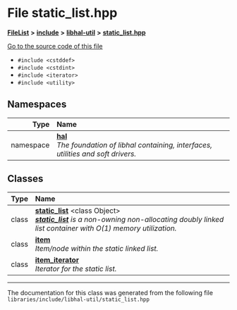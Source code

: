 

# File static\_list.hpp



[**FileList**](files.md) **>** [**include**](dir_cba0faac6e93618a6e2539705915bd70.md) **>** [**libhal-util**](dir_5e94bd3e75b6b11eff60149e0bc5664b.md) **>** [**static\_list.hpp**](static__list_8hpp.md)

[Go to the source code of this file](static__list_8hpp_source.md)



* `#include <cstddef>`
* `#include <cstdint>`
* `#include <iterator>`
* `#include <utility>`













## Namespaces

| Type | Name |
| ---: | :--- |
| namespace | [**hal**](namespacehal.md) <br>_The foundation of libhal containing, interfaces, utilities and soft drivers._  |


## Classes

| Type | Name |
| ---: | :--- |
| class | [**static\_list**](classhal_1_1static__list.md) &lt;class Object&gt;<br>[_**static\_list**_](classhal_1_1static__list.md) _is a non-owning non-allocating doubly linked list container with O(1) memory utilization._ |
| class | [**item**](classhal_1_1static__list_1_1item.md) <br>_Item/node within the static linked list._  |
| class | [**item\_iterator**](classhal_1_1static__list_1_1item__iterator.md) <br>_Iterator for the static list._  |



















































------------------------------
The documentation for this class was generated from the following file `libraries/include/libhal-util/static_list.hpp`

